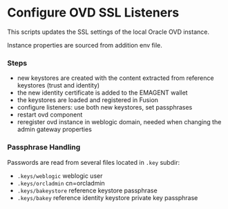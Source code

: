 Configure OVD SSL Listeners
===========================

This scripts updates the SSL settings of the local Oracle OVD instance.

Instance properties are sourced from addition env file. 


### Steps

- new keystores are created with the content extracted from reference 
  keystores (trust and identity)
- the new identity certificate is added to the EMAGENT wallet
- the keystores are loaded and registered in Fusion
- configure listeners: use both new keystores, set passphrases
- restart ovd component
- reregister ovd instance in weblogic domain, needed when changing
  the admin gateway properties


### Passphrase Handling

Passwords are read from several files located in `.key` subdir:

- `.keys/weblogic`     weblogic user
- `.keys/orcladmin`    cn=orcladmin
- `.keys/bakeystore`   reference keystore passphrase
- `.keys/bakey`        reference identity keystore private key passphrase
